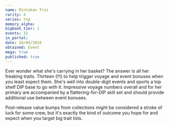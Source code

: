 ```yaml
---
name: Mintakan Troi
rarity: 4
series: tng
memory_alpha:
bigbook_tier: 1
events: 32
in_portal:
date: 26/04/2018
obtained: Event
mega: true
published: true
---
```


Ever wonder what she's carrying in her basket? The answer is all her freaking traits. Thirteen (!!!) to help trigger voyage and event bonuses when you least expect them. She's well into double-digit events and sports a top shelf DIP base to go with it. Impressive voyage numbers overall and for her primary are accompanied by a flattering-for-DIP skill set and should provide additional use between event bonuses.

Post-release value bumps from collections might be considered a stroke of luck for some crew, but it's exactly the kind of outcome you hope for and expect when you target big trait lists.
